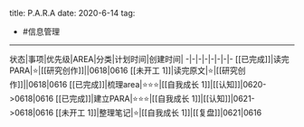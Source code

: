title: P.A.R.A
date: 2020-6-14
tag:
- #信息管理
---
状态|事项|优先级|AREA|分类|计划时间|创建时间|
-|-|-|-|-|-|-|-
[[已完成]]|读完PARA|⭐|[[研究创作]]||0618|0616
[[未开工 1]]|读完原文|⭐|[[研究创作]]||0618|0616
[[已完成]]|梳理area|⭐⭐⭐|[[自我成长 1]]|[[认知]]|0620->0618|0616
[[已完成]]|建立PARA|⭐⭐⭐|[[自我成长 1]]|[[认知]]|0621->0618|0616
[[未开工 1]]|整理笔记|⭐|[[自我成长 1]]|[[复盘]]|0621|0616
